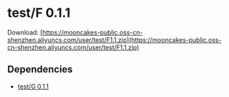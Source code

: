 # test/F 0.1.1

Download: [https://mooncakes-public.oss-cn-shenzhen.aliyuncs.com/user/test/F1.1.zip](https://mooncakes-public.oss-cn-shenzhen.aliyuncs.com/user/test/F1.1.zip)

## Dependencies

* [test/G 0.1.1](/option/test/G/0.1.1/index.md)

